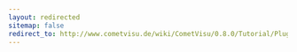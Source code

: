 ```yaml
---
layout: redirected
sitemap: false
redirect_to: http://www.cometvisu.de/wiki/CometVisu/0.8.0/Tutorial/Plugins/de
---
```


